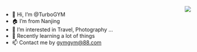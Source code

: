 <img align='right' src="https://github-readme-stats.vercel.app/api?username=turbogym&show_icons=true&bg_color=30,e96443,904e95&title_color=fff&text_color=fff&icon_color=fff">

- 👋 Hi, I’m @TurboGYM
- 🏠 I’m from Nanjing
- 👀 I’m interested in Travel, Photography ...
- 🌱 Recently learning a lot of things
- 📫 Contact me by gymgym@88.com

<!---
turbogym/turbogym is a ✨ special ✨ repository because its `README.md` (this file) appears on your GitHub profile.
You can click the Preview link to take a look at your changes.
--->
